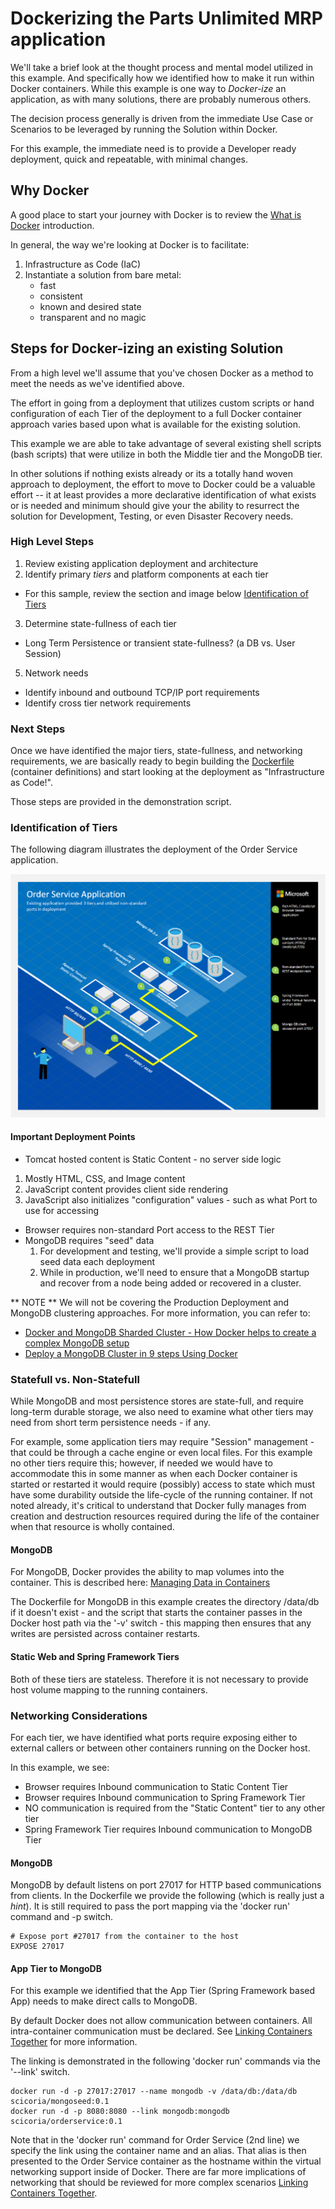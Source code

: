 # Dockerizing the Parts Unlimited MRP application #

We'll take a brief look at the thought process and mental model utilized in this example.  And specifically how we identified how to make it run within Docker containers. While this example is one way to *Docker-ize* an application, as with many solutions, there are probably numerous others.

The decision process generally is driven from the immediate Use Case or Scenarios to be leveraged by running the Solution within Docker.

For this example, the immediate need is to provide a Developer ready deployment, quick and repeatable, with minimal changes.

## Why Docker ##

A good place to start your journey with Docker is to review the [What is Docker](https://www.docker.com/whatisdocker/) introduction.

In general, the way we're looking at Docker is to facilitate:
1. Infrastructure as Code (IaC)
2. Instantiate a solution from bare metal:
	* fast
	* consistent
	* known and desired state
	* transparent and no magic


## Steps for Docker-izing an existing Solution ##

From a high level we'll assume that you've chosen Docker as a method to meet the needs as we've identified above.

The effort in going from a deployment that utilizes custom scripts or hand configuration of each Tier of the deployment to a full Docker container approach varies based upon what is available for the existing solution.

This example we are able to take advantage of several existing shell scripts (bash scripts) that were utilize in both the Middle tier and the MongoDB tier.

In other solutions if nothing exists already or its a totally hand woven approach to deployment, the effort to move to Docker could be a valuable effort -- it at least provides a more declarative identification of what exists or is needed and minimum should give your the ability to resurrect the solution for Development, Testing, or even Disaster Recovery needs.

### High Level Steps ###

1. Review existing application deployment and architecture
2. Identify primary *tiers* and platform components at each tier
  * For this sample, review the section and image below [Identification of Tiers](#identification-of-tiers)
3. Determine state-fullness of each tier
  * Long Term Persistence or transient state-fullness? (a DB vs. User Session)
5. Network needs
  * Identify inbound and outbound TCP/IP port requirements
  * Identify cross tier network requirements

### Next Steps ###
Once we have identified the major tiers, state-fullness, and networking requirements, we are basically ready to begin building the [Dockerfile](https://docs.docker.com/reference/builder/ "Docker File Documentation") (container definitions) and start looking at the deployment as "Infrastructure as Code!". 

Those steps are provided in the demonstration script.

### Identification of Tiers ###

The following diagram illustrates the deployment of the Order Service application.

![order service app deployment](./images/orderserviceprestate.png)

#### Important Deployment Points ####

* Tomcat hosted content is Static Content - no server side logic
 1. Mostly HTML, CSS, and Image content
 2. JavaScript content provides client side rendering
 3. JavaScript also initializes "configuration" values - such as what Port to use for accessing 
* Browser requires non-standard Port access to the REST Tier
* MongoDB requires "seed" data
	1. For development and testing, we'll provide a simple script to load seed data each deployment
	2. While in production, we'll need to ensure that a MongoDB startup and recover from a node being added or recovered in a cluster.

** NOTE ** We will not be covering the Production Deployment and MongoDB clustering approaches. For more information, you can refer to:
* [Docker and MongoDB Sharded Cluster - How Docker helps to create a complex MongoDB setup](https://sebastianvoss.com/docker-mongodb-sharded-cluster.html)
* [Deploy a MongoDB Cluster in 9 steps Using Docker](https://medium.com/@gargar454/deploy-a-mongodb-cluster-in-steps-9-using-docker-49205e231319) 

### Statefull vs. Non-Statefull ###
While MongoDB and most persistence stores are state-full, and require long-term durable storage, we also need to examine what other tiers may need from short term persistence needs - if any.

For example, some application tiers may require "Session" management - that could be through a cache engine or even local files.  For this example no other tiers require this; however, if needed we would have to accommodate this in some manner as when each Docker container is started or restarted it would require (possibly) access to state which must have some durability outside the life-cycle of the running container. If not noted already, it's critical to understand that Docker fully manages from creation and destruction resources required during the life of the container when that resource is wholly contained.

#### MongoDB ####
For MongoDB, Docker provides the ability to map volumes into the container. This is described here: [Managing Data in Containers](https://docs.docker.com/userguide/dockervolumes/)

The Dockerfile for MongoDB in this example creates the directory /data/db if it doesn't exist - and the script that starts the container passes in the Docker host path via the '-v' switch - this mapping then ensures that any writes are persisted across container restarts.

#### Static Web and Spring Framework Tiers ####
Both of these tiers are stateless. Therefore it is not necessary to provide host volume mapping to the running containers.

### Networking Considerations ###
For each tier, we have identified what ports require exposing either to external callers or between other containers running on the Docker host.

In this example, we see:
  * Browser requires Inbound communication to Static Content Tier
  * Browser requires Inbound communication to Spring Framework Tier
  * NO communication is required from the "Static Content" tier to any other tier
  * Spring Framework Tier requires Inbound communication to MongoDB Tier

#### MongoDB ####
MongoDB by default listens on port 27017 for HTTP based communications from clients. In the Dockerfile we provide the following (which is really just a *hint*). It is still required to pass the port mapping via the 'docker run' command and -p switch.

~~~
# Expose port #27017 from the container to the host
EXPOSE 27017
~~~

#### App Tier to MongoDB ####
For this example we identified that the App Tier (Spring Framework based App) needs to make direct calls to MongoDB.

By default Docker does not allow communication between containers. All intra-container communication must be declared.  See [Linking Containers Together](https://docs.docker.com/userguide/dockerlinks/) for more information.

The linking is demonstrated in the following 'docker run' commands via the '--link' switch.

~~~
docker run -d -p 27017:27017 --name mongodb -v /data/db:/data/db scicoria/mongoseed:0.1
docker run -d -p 8080:8080 --link mongodb:mongodb scicoria/orderservice:0.1
~~~

Note that in the 'docker run' command for Order Service (2nd line) we specify the link using the container name and an alias.  That alias is then presented to the Order Service container as the hostname within the virtual networking support inside of Docker.  There are far more implications of networking that should be reviewed for more complex scenarios [Linking Containers Together](https://docs.docker.com/userguide/dockerlinks/).




